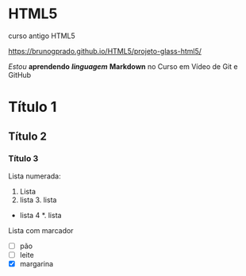 # HTML5
curso antigo HTML5

https://brunogprado.github.io/HTML5/projeto-glass-html5/

*Estou* **aprendendo** ***linguagem*** __Markdown__ no Curso em Vídeo de Git e GitHub

# Título 1
## Título 2
### Título 3


Lista numerada:

1. Lista
2. lista
    3. lista
*    lista 4
    *. lista


Lista com marcador

- [ ] pão
- [ ] leite
- [x] margarina
